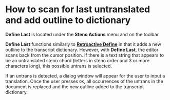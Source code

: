 # How to scan for last untranslated and add outline to dictionary

**Define Last** is located under the **Steno Actions** menu and on the toolbar.

**Define Last** functions similarly to [**Retroactive Define**](retrodefine.md) in that it adds a new outline to the transcript dictionary. However, with **Define Last**, the editor scans back from the cursor position. If there is a text string that appears to be an untranslated steno chord (letters in steno order and 3 or more characters long), this possible untrans is selected. 

If an untrans is detected, a dialog window will appear for the user to input a translation. Once the user presses `OK`, all occurrences of the untrans in the document is replaced and the new outline added to the transcript dictionary.